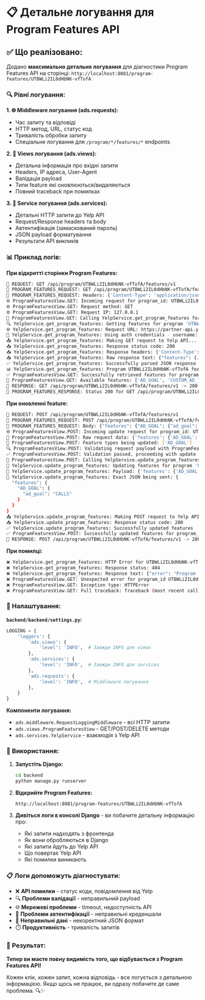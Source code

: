 # 📋 Детальне логування для Program Features API

## ✅ Що реалізовано:

Додано **максимально детальне логування** для діагностики Program Features API на сторінці:
`http://localhost:8081/program-features/UTBWLi2IL0dHbNK-vfTofA`

### 🔍 Рівні логування:

**1. 🌐 Middleware логування (ads.requests):**
- Час запиту та відповіді
- HTTP метод, URL, статус код
- Тривалість обробки запиту
- Спеціальне логування для `/program/*/features/*` endpoints

**2. 🎯 Views логування (ads.views):**
- Детальна інформація про вхідні запити
- Headers, IP адреса, User-Agent
- Валідація payload
- Типи feature які оновлюються/видаляються
- Повний traceback при помилках

**3. 🔧 Service логування (ads.services):**
- Детальні HTTP запити до Yelp API
- Request/Response headers та body
- Автентифікація (замаскований пароль)
- JSON payload форматування
- Результати API викликів

### 📊 Приклад логів:

**При відкритті сторінки Program Features:**
```bash
🔵 REQUEST: GET /api/program/UTBWLi2IL0dHbNK-vfTofA/features/v1
🎯 PROGRAM_FEATURES_REQUEST: GET /api/program/UTBWLi2IL0dHbNK-vfTofA/features/v1
🎯 PROGRAM_FEATURES_REQUEST: Headers: {'Content-Type': 'application/json', 'User-Agent': 'Mozilla/5.0...'}
🌐 ProgramFeaturesView.GET: Incoming request for program_id: UTBWLi2IL0dHbNK-vfTofA
🌐 ProgramFeaturesView.GET: Request method: GET
🌐 ProgramFeaturesView.GET: Request IP: 127.0.0.1
🔄 ProgramFeaturesView.GET: Calling YelpService.get_program_features for UTBWLi2IL0dHbNK-vfTofA
🔍 YelpService.get_program_features: Getting features for program 'UTBWLi2IL0dHbNK-vfTofA'
🌐 YelpService.get_program_features: Request URL: https://partner-api.yelp.com/program/UTBWLi2IL0dHbNK-vfTofA/features/v1
🔐 YelpService.get_program_features: Using auth credentials - username: 'KTqX***', password: 'obKN***'
📤 YelpService.get_program_features: Making GET request to Yelp API...
📥 YelpService.get_program_features: Response status code: 200
📥 YelpService.get_program_features: Response headers: {'Content-Type': 'application/json', 'Content-Length': '1234'}
📥 YelpService.get_program_features: Raw response text: {"features": {...}}
✅ YelpService.get_program_features: Successfully parsed JSON response
📊 YelpService.get_program_features: Program UTBWLi2IL0dHbNK-vfTofA features: ['AD_GOAL', 'CUSTOM_AD_TEXT', ...]
✅ ProgramFeaturesView.GET: Successfully retrieved features for program_id: UTBWLi2IL0dHbNK-vfTofA
🎯 ProgramFeaturesView.GET: Available features: ['AD_GOAL', 'CUSTOM_AD_TEXT', 'CUSTOM_AD_PHOTO', 'AD_SCHEDULING']
🔴 RESPONSE: GET /api/program/UTBWLi2IL0dHbNK-vfTofA/features/v1 -> 200 (0.456s)
🎯 PROGRAM_FEATURES_RESPONSE: Status 200 for GET /api/program/UTBWLi2IL0dHbNK-vfTofA/features/v1
```

**При оновленні feature:**
```bash
🔵 REQUEST: POST /api/program/UTBWLi2IL0dHbNK-vfTofA/features/v1
🎯 PROGRAM_FEATURES_REQUEST: POST /api/program/UTBWLi2IL0dHbNK-vfTofA/features/v1
🎯 PROGRAM_FEATURES_REQUEST: Body: {"features": {"AD_GOAL": {"ad_goal": "CALLS"}}}
🌐 ProgramFeaturesView.POST: Incoming update request for program_id: UTBWLi2IL0dHbNK-vfTofA
📝 ProgramFeaturesView.POST: Raw request data: {'features': {'AD_GOAL': {'ad_goal': 'CALLS'}}}
🎯 ProgramFeaturesView.POST: Feature types being updated: ['AD_GOAL']
🔍 ProgramFeaturesView.POST: Validating request payload with ProgramFeaturesRequestSerializer
✅ ProgramFeaturesView.POST: Validation passed, proceeding with update
🔄 ProgramFeaturesView.POST: Calling YelpService.update_program_features for UTBWLi2IL0dHbNK-vfTofA
🔧 YelpService.update_program_features: Updating features for program 'UTBWLi2IL0dHbNK-vfTofA'
📝 YelpService.update_program_features: Payload: {'features': {'AD_GOAL': {'ad_goal': 'CALLS'}}}
📄 YelpService.update_program_features: Exact JSON being sent: {
  "features": {
    "AD_GOAL": {
      "ad_goal": "CALLS"
    }
  }
}
📤 YelpService.update_program_features: Making POST request to Yelp API...
📥 YelpService.update_program_features: Response status code: 200
✅ YelpService.update_program_features: Successfully updated features
✅ ProgramFeaturesView.POST: Successfully updated features for program_id: UTBWLi2IL0dHbNK-vfTofA
🔴 RESPONSE: POST /api/program/UTBWLi2IL0dHbNK-vfTofA/features/v1 -> 200 (0.723s)
```

**При помилці:**
```bash
❌ YelpService.get_program_features: HTTP Error for UTBWLi2IL0dHbNK-vfTofA: 404 Client Error
❌ YelpService.get_program_features: Response status: 404
❌ YelpService.get_program_features: Response text: {"error": "Program not found"}
❌ ProgramFeaturesView.GET: Unexpected error for program_id UTBWLi2IL0dHbNK-vfTofA: 404 Client Error
❌ ProgramFeaturesView.GET: Exception type: HTTPError
❌ ProgramFeaturesView.GET: Full traceback: Traceback (most recent call last): ...
```

### 🔧 Налаштування:

**`backend/backend/settings.py`:**
```python
LOGGING = {
    'loggers': {
        'ads.views': {
            'level': 'INFO',  # Завжди INFO для views
        },
        'ads.services': {
            'level': 'INFO',  # Завжди INFO для services
        },
        'ads.requests': {
            'level': 'INFO',  # Middleware логування
        },
    }
}
```

**Компоненти логування:**
- `ads.middleware.RequestLoggingMiddleware` - всі HTTP запити
- `ads.views.ProgramFeaturesView` - GET/POST/DELETE методи
- `ads.services.YelpService` - взаємодія з Yelp API

### 🎯 Використання:

1. **Запустіть Django:**
   ```bash
   cd backend
   python manage.py runserver
   ```

2. **Відкрийте Program Features:**
   ```
   http://localhost:8081/program-features/UTBWLi2IL0dHbNK-vfTofA
   ```

3. **Дивіться логи в консолі Django** - ви побачите детальну інформацію про:
   - Які запити надходять з фронтенда
   - Як вони обробляються в Django
   - Які запити йдуть до Yelp API
   - Що повертає Yelp API
   - Які помилки виникають

### 📋 Логи допоможуть діагностувати:

- ❌ **API помилки** - статус коди, повідомлення від Yelp
- 🔍 **Проблеми валідації** - неправильний payload
- 🌐 **Мережеві проблеми** - timeout, недоступність API
- 🔐 **Проблеми автентифікації** - неправильні креденшали
- 📝 **Неправильні дані** - некоректний JSON формат
- ⏱️ **Продуктивність** - тривалість запитів

### 🎉 Результат:

**Тепер ви маєте повну видимість того, що відбувається з Program Features API!**

Кожен клік, кожен запит, кожна відповідь - все логується з детальною інформацією. 
Якщо щось не працює, ви одразу побачите де саме проблема. 🔍✨
